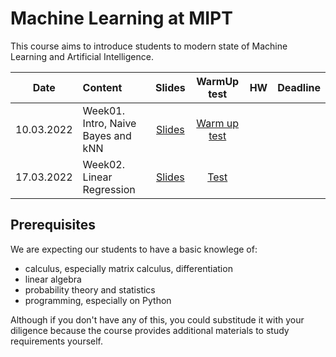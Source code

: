 # Machine Learning at MIPT

This course aims to introduce students to modern state of Machine Learning and
Artificial Intelligence.


| Date   | Content                | Slides               | WarmUp test             | HW                  | Deadline          |
|:------:|:-----------------------|:--------------------:|:-----------------------:|:------------------------:|:----------------------:|
| 10.03.2022     | Week01. Intro, Naive Bayes and kNN     | [Slides](week0_01_org_knn_and_naive_bayes/MSAI_ML_22s_lect001_intro_knn_naive_bayes.pdf) | [Warm up test](https://docs.google.com/forms/d/e/1FAIpQLSfz-mW9Abwo2hZiDyjP44Fc9Os-jpsC6P1QZ4yIBwcIgOXUbA/viewform?usp=sf_link) | 
| 17.03.2022     | Week02. Linear Regression     | [Slides](week0_02_linear_reg/MSAI_ML_22s_lect002_Linear_regression.pdf) | [Test]() | 




## Prerequisites

We are expecting our students to have a basic knowlege of:

- calculus, especially matrix calculus, differentiation
- linear algebra
- probability theory and statistics
- programming, especially on Python

Although if you don't have any of this, you could substitude it with your
diligence because the course provides additional materials to study requirements
yourself.